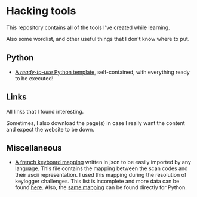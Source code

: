 # Hacking tools
This repository contains all of the tools I've created while learning.

Also some wordlist, and other useful things that I don't know where to put.

## Python
- [A *ready-to-use* Python template](./python/all_in_one.py), self-contained, with everything ready to be executed!

## Links
All links that I found interesting.

Sometimes, I also download the page(s) in case I really want the content and expect the website to be down.

## Miscellaneous
- [A french keyboard mapping](./miscellaneous/keymap_fr.json) written in json to be easily imported by any language.
This file contains the mapping between the scan codes and their ascii representation.
I used this mapping during the resolution of keylogger challenges.
This list is incomplete and more data can be found [here](https://kernel.googlesource.com/pub/scm/linux/kernel/git/legion/kbd/+/1.10/data/keymaps/i386/azerty/fr-latin9.map).
Also, the [same mapping](./miscellaneous/keymap_fr.py) can be found directly for Python.
